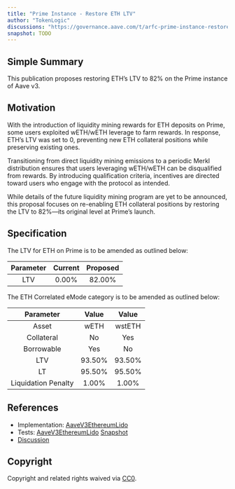 ```yaml
---
title: "Prime Instance - Restore ETH LTV"
author: "TokenLogic"
discussions: "https://governance.aave.com/t/arfc-prime-instance-restore-eth-ltv/20933"
snapshot: TODO
---
```


## Simple Summary

This publication proposes restoring ETH’s LTV to 82% on the Prime instance of Aave v3.

## Motivation

With the introduction of liquidity mining rewards for ETH deposits on Prime, some users exploited wETH/wETH leverage to farm rewards. In response, ETH’s LTV was set to 0, preventing new ETH collateral positions while preserving existing ones.

Transitioning from direct liquidity mining emissions to a periodic Merkl distribution ensures that users leveraging wETH/wETH can be disqualified from rewards. By introducing qualification criteria, incentives are directed toward users who engage with the protocol as intended.

While details of the future liquidity mining program are yet to be announced, this proposal focuses on re-enabling ETH collateral positions by restoring the LTV to 82%—its original level at Prime’s launch.

## Specification

The LTV for ETH on Prime is to be amended as outlined below:

| Parameter | Current | Proposed |
| :-------: | :-----: | :------: |
|    LTV    |  0.00%  |  82.00%  |

The ETH Correlated eMode category is to be amended as outlined below:

|      Parameter      | Value  | Value  |
| :-----------------: | :----: | :----: |
|        Asset        |  wETH  | wstETH |
|     Collateral      |   No   |  Yes   |
|     Borrowable      |  Yes   |   No   |
|         LTV         | 93.50% | 93.50% |
|         LT          | 95.50% | 95.50% |
| Liquidation Penalty | 1.00%  | 1.00%  |

## References

- Implementation: [AaveV3EthereumLido](https://github.com/bgd-labs/aave-proposals-v3/blob/main/src/20250210_AaveV3EthereumLido_PrimeInstanceRestoreETHLTV/AaveV3EthereumLido_PrimeInstanceRestoreETHLTV_20250210.sol)
- Tests: [AaveV3EthereumLido](https://github.com/bgd-labs/aave-proposals-v3/blob/main/src/20250210_AaveV3EthereumLido_PrimeInstanceRestoreETHLTV/AaveV3EthereumLido_PrimeInstanceRestoreETHLTV_20250210.t.sol)
  [Snapshot](TODO)
- [Discussion](https://governance.aave.com/t/arfc-prime-instance-restore-eth-ltv/20933)

## Copyright

Copyright and related rights waived via [CC0](https://creativecommons.org/publicdomain/zero/1.0/).
